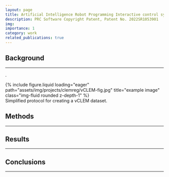 ```yaml
---
layout: page
title: Artificial Intelligence Robot Programming Interactive control system
description: PRC Software Copyright Patent, Patent No. 2022SR1053901
img:
importance: 1
category: work
related_publications: true
---
```


## Background

---
.

<div class="row">
    <div class="col-sm mt-3 mt-md-0">
        {% include figure.liquid loading="eager" path="assets/img/projects/clemreg/vCLEM-fig.jpg" title="example image" class="img-fluid rounded z-depth-1" %}
    </div>
</div>
<div class="caption">
    Simplified protocol for creating a vCLEM dataset.
</div>


## Methods

---


## Results

---



## Conclusions

---


